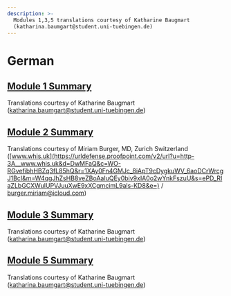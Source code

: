 ```yaml
---
description: >-
  Modules 1,3,5 translations courtesy of Katharine Baugmart
  (katharina.baumgart@student.uni-tuebingen.de)
---
```


# German

## [Module 1 Summary ](https://docs.google.com/document/d/1q3p1THOSVLON8b7p4wTLIgPJ9J8m0BSo/edit#heading=h.gjdgxs)

Translations courtesy of Katharine Baugmart \(katharina.baumgart@student.uni-tuebingen.de\)

## [Module 2 Summary](https://docs.google.com/document/d/1xY503plnow7axD_HX7eFkuFx3PhtvGWia2jclynxxMk/edit?usp=sharing)

Translations courtesy of  Miriam Burger, MD,  Zurich Switzerland \([www.whis.uk](https://urldefense.proofpoint.com/v2/url?u=http-3A__www.whis.uk&d=DwMFaQ&c=WO-RGvefibhHBZq3fL85hQ&r=1XAy0Fn4GMJc_8iApT9cDygkuWV_6aoDCrWrcgJ1BcI&m=W4qgJhZsHB8veZBoAaIuQEy0biv9xIA0o2wYnkFszuU&s=ePD_RIaZLbGCXWulUPVJuuXwE9xXCgmcimL9als-KD8&e=) / [burger.miriam@icloud.com](mailto:burger.miriam@icloud.com)\) 

## [Module 3 Summary ](https://docs.google.com/document/d/145PnTqCj1cFBz_C9JPvubNGcR4WSTa22/edit?dls=true)

Translations courtesy of Katharine Baugmart \(katharina.baumgart@student.uni-tuebingen.de\)



## [Module 5 Summary ](https://docs.google.com/document/d/1il-KeG4mExUgzEMa-9nxPbEFispIqJY6/edit#heading=h.gjdgxs)

Translations courtesy of Katharine Baugmart \(katharina.baumgart@student.uni-tuebingen.de\)

